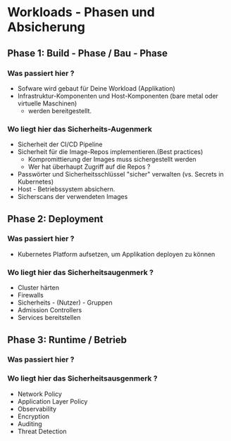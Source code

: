# Workloads - Phasen und Absicherung 

## Phase 1: Build - Phase / Bau - Phase 

### Was passiert hier ? 

  * Sofware wird gebaut für Deine Workload (Applikation)
  * Infrastruktur-Komponenten und Host-Komponenten (bare metal oder virtuelle Maschinen)
    * werden bereitgestellt.

 ### Wo liegt hier das Sicherheits-Augenmerk

   * Sicherheit der CI/CD Pipeline
   * Sicherheit für die Image-Repos implementieren.(Best practices)
     * Kompromittierung der Images muss sichergestellt werden
     * Wer hat überhaupt Zugriff auf die Repos ?
   * Passwörter und Sicherheitsschlüssel "sicher" verwalten
     (vs. Secrets in Kubernetes)
   * Host - Betriebssystem absichern.
   * Sicherscans der verwendeten Images    

## Phase 2: Deployment 

### Was passiert hier ? 

  * Kubernetes Platform aufsetzen, um Applikation deployen zu können

 ### Wo liegt hier das Sicherheitsaugenmerk ?

  * Cluster härten
  * Firewalls
  * Sicherheits - (Nutzer) - Gruppen 
  * Admission Controllers
  * Services bereitstellen 

## Phase 3: Runtime / Betrieb 

### Was passiert hier ? 

### Wo liegt hier das Sicherheitsausgenmerk ?

   * Network Policy
   * Application Layer Policy
   * Observability
   * Encryption
   * Auditing
   * Threat Detection 
